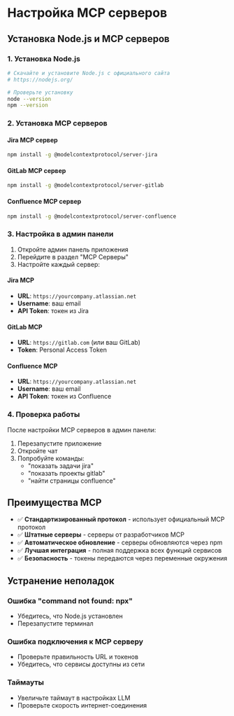 # Настройка MCP серверов

## Установка Node.js и MCP серверов

### 1. Установка Node.js
```bash
# Скачайте и установите Node.js с официального сайта
# https://nodejs.org/

# Проверьте установку
node --version
npm --version
```

### 2. Установка MCP серверов

#### Jira MCP сервер
```bash
npm install -g @modelcontextprotocol/server-jira
```

#### GitLab MCP сервер
```bash
npm install -g @modelcontextprotocol/server-gitlab
```

#### Confluence MCP сервер
```bash
npm install -g @modelcontextprotocol/server-confluence
```

### 3. Настройка в админ панели

1. Откройте админ панель приложения
2. Перейдите в раздел "MCP Серверы"
3. Настройте каждый сервер:

#### Jira MCP
- **URL**: `https://yourcompany.atlassian.net`
- **Username**: ваш email
- **API Token**: токен из Jira

#### GitLab MCP
- **URL**: `https://gitlab.com` (или ваш GitLab)
- **Token**: Personal Access Token

#### Confluence MCP
- **URL**: `https://yourcompany.atlassian.net`
- **Username**: ваш email
- **API Token**: токен из Confluence

### 4. Проверка работы

После настройки MCP серверов в админ панели:

1. Перезапустите приложение
2. Откройте чат
3. Попробуйте команды:
   - "показать задачи jira"
   - "показать проекты gitlab"
   - "найти страницы confluence"

## Преимущества MCP

- ✅ **Стандартизированный протокол** - использует официальный MCP протокол
- ✅ **Штатные серверы** - серверы от разработчиков MCP
- ✅ **Автоматическое обновление** - серверы обновляются через npm
- ✅ **Лучшая интеграция** - полная поддержка всех функций сервисов
- ✅ **Безопасность** - токены передаются через переменные окружения

## Устранение неполадок

### Ошибка "command not found: npx"
- Убедитесь, что Node.js установлен
- Перезапустите терминал

### Ошибка подключения к MCP серверу
- Проверьте правильность URL и токенов
- Убедитесь, что сервисы доступны из сети

### Таймауты
- Увеличьте таймаут в настройках LLM
- Проверьте скорость интернет-соединения
